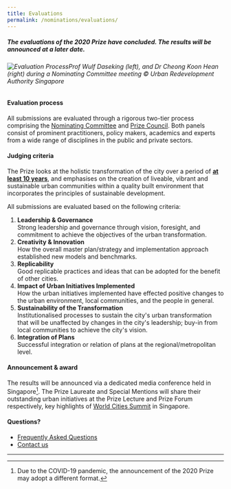 ```yaml
---
title: Evaluations
permalink: /nominations/evaluations/
---
```


##### The evaluations of the 2020 Prize have concluded. The results will be announced at a later date. 

###### ![Evaluation Process](/images/evaluation-process.jpg/)*Prof Wulf Daseking (left), and Dr Cheong Koon Hean (right) during a Nominating Committee meeting © Urban Redevelopment Authority Singapore*

#### **Evaluation process**

All submissions are evaluated through a rigorous two-tier process comprising the [Nominating Committee](/about/nominating-committee/) and [Prize Council](/about/prize-council/). Both panels consist of prominent practitioners, policy makers, academics and experts from a wide range of disciplines in the public and private sectors.

#### **Judging criteria**

The Prize looks at the holistic transformation of the city over a period of <b><u>at least 10 years</u></b>, and emphasises on the creation of liveable, vibrant and sustainable urban communities within a quality built environment that incorporates the principles of sustainable development.

All submissions are evaluated based on the following criteria:

1. **Leadership & Governance** <br> Strong leadership and governance through vision, foresight, and commitment to achieve the objectives of the urban transformation.
2. **Creativity & Innovation** <br> How the overall master plan/strategy and implementation approach established new models and benchmarks.
3. **Replicability** <br> Good replicable practices and ideas that can be adopted for the benefit of other cities.
4. **Impact of Urban Initiatives Implemented** <br> How the urban initiatives implemented have effected positive changes to the urban environment, local communities, and the people in general.
5. **Sustainability of the Transformation** <br> Institutionalised processes to sustain the city's urban transformation that will be unaffected by changes in the city's leadership; buy-in from local communities to achieve the city's vision.
6. **Integration of Plans** <br> Successful integration or relation of plans at the regional/metropolitan level.

#### **Announcement & award**

The results will be announced via a dedicated media conference held in Singapore[^1]. The Prize Laureate and Special Mentions will share their outstanding urban initiatives at the Prize Lecture and Prize Forum respectively, key highlights of [World Cities Summit](https://www.worldcitiessummit.com.sg) in Singapore.

#### **Questions?**

- [Frequently Asked Questions](/faq/)
- [Contact us](/contact-us/)

---

[^1]: Due to the COVID-19 pandemic, the announcement of the 2020 Prize may adopt a different format. 
